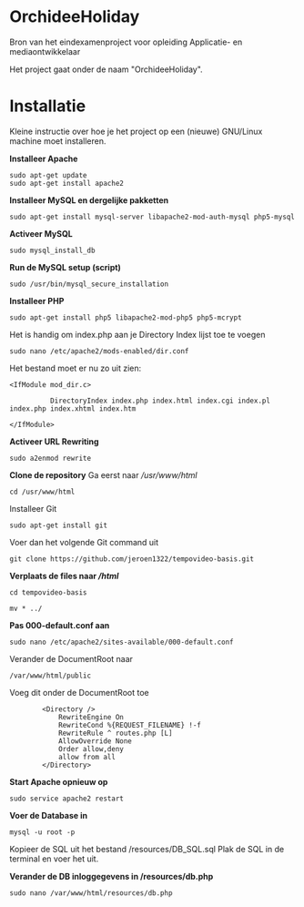 # OrchideeHoliday
Bron van het eindexamenproject voor opleiding Applicatie- en mediaontwikkelaar

Het project gaat onder de naam "OrchideeHoliday".


# Installatie
Kleine instructie over hoe je het project op een (nieuwe) GNU/Linux machine moet installeren. 

__Installeer Apache__
```
sudo apt-get update
sudo apt-get install apache2
```

__Installeer MySQL en dergelijke pakketten__
```
sudo apt-get install mysql-server libapache2-mod-auth-mysql php5-mysql
```

__Activeer MySQL__
```
sudo mysql_install_db
```

__Run de MySQL setup (script)__
```
sudo /usr/bin/mysql_secure_installation
```

__Installeer PHP__
```
sudo apt-get install php5 libapache2-mod-php5 php5-mcrypt
```

Het is handig om index.php aan je Directory Index lijst toe te voegen
```
sudo nano /etc/apache2/mods-enabled/dir.conf
```
Het bestand moet er nu zo uit zien:
```
<IfModule mod_dir.c>

          DirectoryIndex index.php index.html index.cgi index.pl index.php index.xhtml index.htm

</IfModule>
```

__Activeer URL Rewriting__
```
sudo a2enmod rewrite
```

__Clone de repository__ 
Ga eerst naar */usr/www/html*
```
cd /usr/www/html
```

Installeer Git
```
sudo apt-get install git
```

Voer dan het volgende Git command uit
```
git clone https://github.com/jeroen1322/tempovideo-basis.git
``` 

__Verplaats de files naar */html*__
```
cd tempovideo-basis
```
```
mv * ../
```

__Pas 000-default.conf aan__
```
sudo nano /etc/apache2/sites-available/000-default.conf
```
Verander de DocumentRoot naar
```
/var/www/html/public
```
Voeg dit onder de DocumentRoot toe
```
        <Directory />
            RewriteEngine On
            RewriteCond %{REQUEST_FILENAME} !-f
            RewriteRule ^ routes.php [L]
            AllowOverride None
            Order allow,deny
            allow from all
        </Directory>
```

__Start Apache opnieuw op__
```
sudo service apache2 restart
```

__Voer de Database in__
```
mysql -u root -p
```
Kopieer de SQL uit het bestand /resources/DB_SQL.sql 
Plak de SQL in de terminal en voer het uit.

__Verander de DB inloggegevens in /resources/db.php__
```
sudo nano /var/www/html/resources/db.php
```
